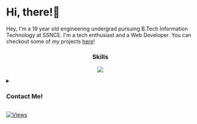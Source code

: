# Hi, there!👋
Hey, I'm a 19 year old engineering undergrad
pursuing B.Tech Information Technology at SSNCE.
I'm a tech enthusiast and a Web Developer.
You can checkout some of my projects [here](https://github.com/gokulramghv?tab=repositories)!


<h3><p align="center">Skills</p></h3>

<p align="center">
  <a href="https://github.com/gokulramghv?tab=repositories&q=&type=&language=&sort=stargazers" target="_blank">
    <img src="https://skillicons.dev/icons?i=python,cpp,html,css,js,ts,django,flask,nodejs,expressjs,mongo,react,tailwind" />
  </a>
</p>

<details>
  <summary><h3>Contact Me!</h3></summary>
    <ul>
        <li> <a href = "https://www.linkedin.com/in/gokulrama/" target="_blank">Linkedin</a></li>
        <li> <a href = "mailto:gokulharividhya@gmail.com/" target="_blank">Mail</a></li>
        <li> <a href = "https://instagram.com/gokul_ghv/" target="_blank">Instagram</a></li>
        <li> <a href = "https://twitter.com/AGokulram" target="_blank">Twitter</a></li>
    </ul>
</details>

[![Views](https://komarev.com/ghpvc/?username=gokulramghv&color=fc5858&label=Profile+View+Count)](https://github.com/gokulramghv)<br>
<!--
**GokulramGHV/GokulramGHV** is a ✨ _special_ ✨ repository because its `README.md` (this file) appears on your GitHub profile.

Here are some ideas to get you started:

- 🔭 I’m currently working on ...
- 🌱 I’m currently learning ...
- 👯 I’m looking to collaborate on ...
- 🤔 I’m looking for help with ...
- 💬 Ask me about ...
- 📫 How to reach me: ...
- 😄 Pronouns: ...
- ⚡ Fun fact: ...
-->
